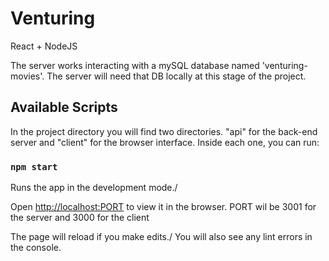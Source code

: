 # Venturing
React + NodeJS

The server works interacting with a mySQL database named 'venturing-movies'. The server will need that DB locally at this stage of the project.

## Available Scripts

In the project directory you will find two directories. "api" for the back-end server and "client" for the browser interface. Inside each one, you can run:

### `npm start`

Runs the app in the development mode./

Open [http://localhost:PORT](http://localhost:PORT) to view it in the browser. PORT wil be 3001 for the server and 3000 for the client

The page will reload if you make edits./
You will also see any lint errors in the console.
